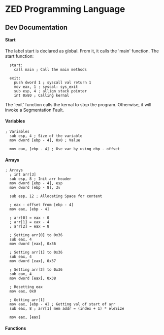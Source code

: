 # ZED Programming Language

## Dev Documentation

#### Start
The label start is declared as global. From it, it calls the 'main' function.
The start function:
```assembly
  start:
    call main ; Call the main methods

  exit:
    push dword 1 ; syscall val return 1
    mov eax, 1 ; syscal: sys_exit
    sub esp, 4 ; allign stack pointer
    int 0x80 ; Calling kernal
```
The 'exit' function calls the kernal to stop the program. Otherwise, it will invoke a Segmentation Fault.

#### Variables
```assembly
; Variables
  sub esp, 4 ; Size of the variable
  mov dword [ebp - 4], 0x0 ; Value

  mov eax, [ebp - 4] ; Use var by using ebp - offset
```
#### Arrays
```assembly
; Arrays  
  ; int arr[3]
  sub esp, 8 ; Init arr header
  mov dword [ebp - 4], esp
  mov dword [ebp - 8], 3v

  sub esp, 12 ; Allocating Space for content  

  ; eax - offset from [ebp - 4]
  mov eax, [ebp - 4]

  ; arr[0] = eax - 0
  ; arr[1] = eax - 4
  ; arr[2] = eax = 8

  ; Setting arr[0] to 0x36
  sub eax, 4
  mov dword [eax], 0x36

  ; Setting arr[1] to 0x36
  sub eax, 4
  mov dword [eax], 0x37

  ; Setting arr[2] to 0x36
  sub eax, 4
  mov dword [eax], 0x38

  ; Resetting eax
  mov eax, 0x0

  ; Getting arr[1]
  mov eax, [ebp - 4] ; Getting val of start of arr
  sub eax, 8 ; arr[1] mem addr = (index + 1) * eleSize

  mov eax, [eax]
```
#### Functions
